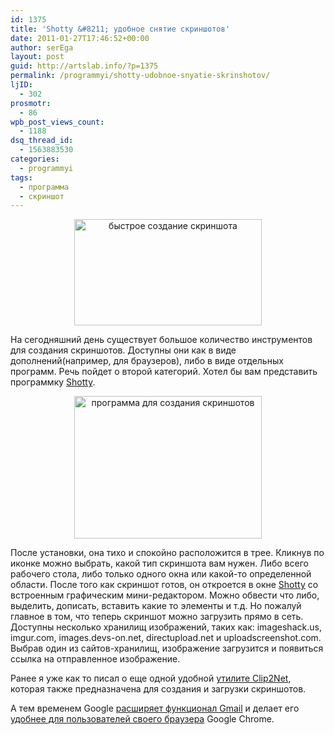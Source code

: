 ```yaml
---
id: 1375
title: 'Shotty &#8211; удобное снятие скриншотов'
date: 2011-01-27T17:46:52+00:00
author: serEga
layout: post
guid: http://artslab.info/?p=1375
permalink: /programmyi/shotty-udobnoe-snyatie-skrinshotov/
ljID:
  - 302
prosmotr:
  - 86
wpb_post_views_count:
  - 1188
dsq_thread_id:
  - 1563883530
categories:
  - programmyi
tags:
  - программа
  - скриншот
---
```

<center>
  <a href="{{site.img_cdn}}/sozdat_screenshot.png"><img src="{{site.img_cdn}}/sozdat_screenshot-300x170.png" alt="быстрое создание скриншота" title="sozdat_screenshot" width="300" height="170" class="alignnone size-medium wp-image-1378" srcset="{{site.img_cdn}}/sozdat_screenshot-300x170.png 300w, {{site.img_cdn}}/sozdat_screenshot.png 330w" sizes="(max-width: 300px) 100vw, 300px" /></a>
</center>

На сегодняшний день существует большое количество инструментов для создания скриншотов. Доступны они как в виде дополнений(например, для браузеров), либо в виде отдельных программ. Речь пойдет о второй категорий. Хотел бы вам представить программку [Shotty](http://shotty.devs-on.net/en/Overview.aspx).

<center>
  <a href="{{site.img_cdn}}/shotty.jpg"><img src="{{site.img_cdn}}/shotty-300x228.jpg" alt="программа для создания скриншотов" title="shotty" width="300" height="228" class="alignnone size-medium wp-image-1376" /></a>
</center>

После установки, она тихо и спокойно расположится в трее. Кликнув по иконке можно выбрать, какой тип скриншота вам нужен. Либо всего рабочего стола, либо только одного окна или какой-то определенной области. После того как скриншот готов, он откроется в окне [Shotty](http://shotty.devs-on.net/en/Overview.aspx) со встроенным графическим мини-редактором. Можно обвести что либо, выделить, дописать, вставить какие то элементы и т.д. Но пожалуй главное в том, что теперь скриншот можно загрузить прямо в сеть. Доступны несколько хранилищ изображений, таких как: imageshack.us, imgur.com, images.devs-on.net, directupload.net и uploadscreenshot.com. Выбрав один из сайтов-хранилищ, изображение загрузится и появиться ссылка на отправленное изображение.

Ранее я уже как то писал о еще одной удобной [утилите Clip2Net](http://artslab.info/2008/08/byistroe-sozdanie-skrinshotov-clip2net/), которая также предназначена для создания и загрузки скриншотов.

А тем временем Google [расширяет функционал Gmail](http://chromelab.blogspot.com/2011/01/gmail.html) и делает его [удобнее для пользователей своего браузера](http://chromelab.blogspot.com/2011/01/gmail-google-chrome.html) Google Chrome.
